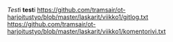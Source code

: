 *Test*i **test**i
https://github.com/tramsair/ot-harjoitustyo/blob/master/laskarit/viikko1/gitlog.txt
https://github.com/tramsair/ot-harjoitustyo/blob/master/laskarit/viikko1/komentorivi.txt
